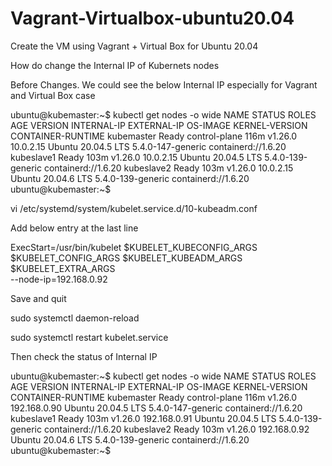 # Vagrant-Virtualbox-ubuntu20.04
Create the VM using Vagrant + Virtual Box for Ubuntu 20.04

How do change the Internal IP of Kubernets nodes

Before Changes. We could see the below Internal IP especially for Vagrant and Virtual Box case

ubuntu@kubemaster:~$ kubectl get nodes -o wide
NAME         STATUS   ROLES           AGE    VERSION   INTERNAL-IP    EXTERNAL-IP   OS-IMAGE             KERNEL-VERSION      CONTAINER-RUNTIME
kubemaster   Ready    control-plane   116m   v1.26.0   10.0.2.15   <none>        Ubuntu 20.04.5 LTS   5.4.0-147-generic   containerd://1.6.20
kubeslave1   Ready    <none>          103m   v1.26.0   10.0.2.15   <none>        Ubuntu 20.04.5 LTS   5.4.0-139-generic   containerd://1.6.20
kubeslave2   Ready    <none>          103m   v1.26.0   10.0.2.15   <none>        Ubuntu 20.04.6 LTS   5.4.0-139-generic   containerd://1.6.20
ubuntu@kubemaster:~$ 


vi /etc/systemd/system/kubelet.service.d/10-kubeadm.conf

Add below entry at the last line

ExecStart=/usr/bin/kubelet $KUBELET_KUBECONFIG_ARGS $KUBELET_CONFIG_ARGS $KUBELET_KUBEADM_ARGS $KUBELET_EXTRA_ARGS  \
  --node-ip=192.168.0.92
  
Save and quit


sudo systemctl daemon-reload

sudo systemctl restart kubelet.service

Then check the status of Internal IP

ubuntu@kubemaster:~$ kubectl get nodes -o wide
NAME         STATUS   ROLES           AGE    VERSION   INTERNAL-IP    EXTERNAL-IP   OS-IMAGE             KERNEL-VERSION      CONTAINER-RUNTIME
kubemaster   Ready    control-plane   116m   v1.26.0   192.168.0.90   <none>        Ubuntu 20.04.5 LTS   5.4.0-147-generic   containerd://1.6.20
kubeslave1   Ready    <none>          103m   v1.26.0   192.168.0.91   <none>        Ubuntu 20.04.5 LTS   5.4.0-139-generic   containerd://1.6.20
kubeslave2   Ready    <none>          103m   v1.26.0   192.168.0.92   <none>        Ubuntu 20.04.6 LTS   5.4.0-139-generic   containerd://1.6.20
ubuntu@kubemaster:~$ 

